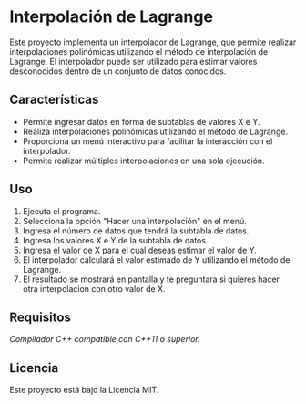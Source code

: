 # Interpolación de Lagrange

Este proyecto implementa un interpolador de Lagrange, que permite realizar interpolaciones polinómicas utilizando el método de interpolación de Lagrange. El interpolador puede ser utilizado para estimar valores desconocidos dentro de un conjunto de datos conocidos.

## Características
- Permite ingresar datos en forma de subtablas de valores X e Y.
- Realiza interpolaciones polinómicas utilizando el método de Lagrange.
- Proporciona un menú interactivo para facilitar la interacción con el interpolador.
- Permite realizar múltiples interpolaciones en una sola ejecución.

## Uso
1. Ejecuta el programa.
2. Selecciona la opción "Hacer una interpolación" en el menú.
3. Ingresa el número de datos que tendrá la subtabla de datos.
4. Ingresa los valores X e Y de la subtabla de datos.
5. Ingresa el valor de X para el cual deseas estimar el valor de Y.
6. El interpolador calculará el valor estimado de Y utilizando el método de Lagrange.
7. El resultado se mostrará en pantalla y te preguntara si quieres hacer otra interpolacion con otro valor de X.

## Requisitos
*Compilador C++ compatible con C++11 o superior.*

## Licencia
Este proyecto está bajo la Licencia MIT.


